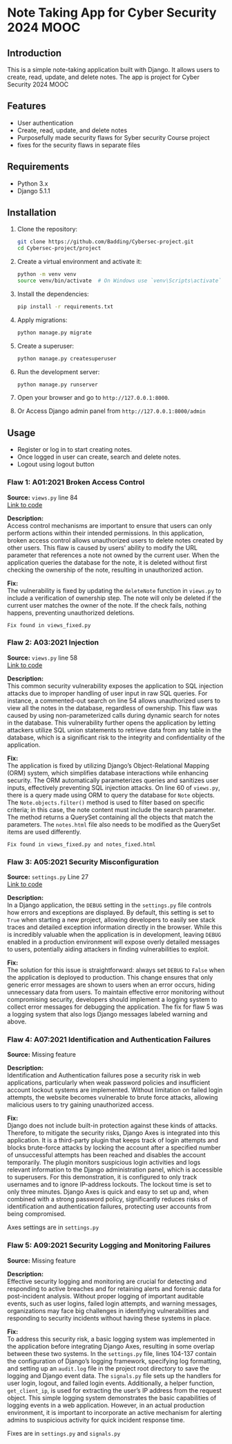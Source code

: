 # Note Taking App for Cyber Security 2024 MOOC

## Introduction
This is a simple note-taking application built with Django. It allows users to create, read, update, and delete notes.
The app is project for Cyber Security 2024 MOOC

## Features
- User authentication
- Create, read, update, and delete notes
- Purposefully made security flaws for Syber security Course project
- fixes for the security flaws in separate files

## Requirements
- Python 3.x
- Django 5.1.1

## Installation
1. Clone the repository:
    ```bash
    git clone https://github.com/Badding/Cybersec-project.git
    cd Cybersec-project/project
    ```

2. Create a virtual environment and activate it:
    ```bash
    python -m venv venv
    source venv/bin/activate  # On Windows use `venv\Scripts\activate`
    ```

3. Install the dependencies:
    ```bash
    pip install -r requirements.txt
    ```

4. Apply migrations:
    ```bash
    python manage.py migrate
    ```

5. Create a superuser:
    ```bash
    python manage.py createsuperuser
    ```

6. Run the development server:
    ```bash
    python manage.py runserver
    ```

7. Open your browser and go to `http://127.0.0.1:8000`.
8. Or Access Django admin panel from `http://127.0.0.1:8000/admin`

## Usage
- Register or log in to start creating notes.
- Once logged in user can create, search and delete notes.
- Logout using logout button

### Flaw 1: A01:2021 Broken Access Control
**Source:** `views.py` line 84  
[Link to code](https://github.com/Badding/Cybersec-project/blob/28f42f018174bd97b4a877925aaad4eff68761be/project/notes/views.py#L84)

**Description:**  
Access control mechanisms are important to ensure that users can only perform actions within their intended permissions. In this application, broken access control allows unauthorized users to delete notes created by other users. This flaw is caused by users' ability to modify the URL parameter that references a note not owned by the current user. When the application queries the database for the note, it is deleted without first checking the ownership of the note, resulting in unauthorized action.

**Fix:**  
The vulnerability is fixed by updating the `deleteNote` function in `views.py` to include a verification of ownership step. The note will only be deleted if the current user matches the owner of the note. If the check fails, nothing happens, preventing unauthorized deletions.

`Fix found in views_fixed.py`

### Flaw 2: A03:2021 Injection
**Source:** `views.py` line 58  
[Link to code](https://github.com/Badding/Cybersec-project/blob/28f42f018174bd97b4a877925aaad4eff68761be/project/notes/views.py#L58)

**Description:**  
This common security vulnerability exposes the application to SQL injection attacks due to improper handling of user input in raw SQL queries. For instance, a commented-out search on line 54 allows unauthorized users to view all the notes in the database, regardless of ownership. This flaw was caused by using non-parameterized calls during dynamic search for notes in the database. This vulnerability further opens the application by letting attackers utilize SQL union statements to retrieve data from any table in the database, which is a significant risk to the integrity and confidentiality of the application.

**Fix:**  
The application is fixed by utilizing Django’s Object-Relational Mapping (ORM) system, which simplifies database interactions while enhancing security. The ORM automatically parameterizes queries and sanitizes user inputs, effectively preventing SQL injection attacks. On line 60 of `views.py`, there is a query made using ORM to query the database for `Note` objects. The `Note.objects.filter()` method is used to filter based on specific criteria; in this case, the note content must include the search parameter. The method returns a QuerySet containing all the objects that match the parameters. The `notes.html` file also needs to be modified as the QuerySet items are used differently.

`Fix found in views_fixed.py and notes_fixed.html`

### Flaw 3: A05:2021 Security Misconfiguration
**Source:** `settings.py` Line 27  
[Link to code](https://github.com/Badding/Cybersec-project/blob/28f42f018174bd97b4a877925aaad4eff68761be/project/project/settings.py#L27)

**Description:**  
In a Django application, the `DEBUG` setting in the `settings.py` file controls how errors and exceptions are displayed. By default, this setting is set to `True` when starting a new project, allowing developers to easily see stack traces and detailed exception information directly in the browser. While this is incredibly valuable when the application is in development, leaving `DEBUG` enabled in a production environment will expose overly detailed messages to users, potentially aiding attackers in finding vulnerabilities to exploit.

**Fix:**  
The solution for this issue is straightforward: always set `DEBUG` to `False` when the application is deployed to production. This change ensures that only generic error messages are shown to users when an error occurs, hiding unnecessary data from users. To maintain effective error monitoring without compromising security, developers should implement a logging system to collect error messages for debugging the application. The fix for flaw 5 was a logging system that also logs Django messages labeled warning and above.

### Flaw 4: A07:2021 Identification and Authentication Failures
**Source:** Missing feature

**Description:**  
Identification and Authentication failures pose a security risk in web applications, particularly when weak password policies and insufficient account lockout systems are implemented. Without limitation on failed login attempts, the website becomes vulnerable to brute force attacks, allowing malicious users to try gaining unauthorized access.

**Fix:**  
Django does not include built-in protection against these kinds of attacks. Therefore, to mitigate the security risks, Django Axes is integrated into this application. It is a third-party plugin that keeps track of login attempts and blocks brute-force attacks by locking the account after a specified number of unsuccessful attempts has been reached and disables the account temporarily. The plugin monitors suspicious login activities and logs relevant information to the Django administration panel, which is accessible to superusers. For this demonstration, it is configured to only track usernames and to ignore IP-address lockouts. The lockout time is set to only three minutes. Django Axes is quick and easy to set up and, when combined with a strong password policy, significantly reduces risks of identification and authentication failures, protecting user accounts from being compromised.

Axes settings are in `settings.py`


### Flaw 5: A09:2021 Security Logging and Monitoring Failures
**Source:** Missing feature

**Description:**  
Effective security logging and monitoring are crucial for detecting and responding to active breaches and for retaining alerts and forensic data for post-incident analysis. Without proper logging of important auditable events, such as user logins, failed login attempts, and warning messages, organizations may face big challenges in identifying vulnerabilities and responding to security incidents without having these systems in place.

**Fix:**  
To address this security risk, a basic logging system was implemented in the application before integrating Django Axes, resulting in some overlap between these two systems. In the `settings.py` file, lines 104-137 contain the configuration of Django’s logging framework, specifying log formatting, and setting up an `audit.log` file in the project root directory to save the logging and Django event data. The `signals.py` file sets up the handlers for user login, logout, and failed login events. Additionally, a helper function, `get_client_ip`, is used for extracting the user’s IP address from the request object. This simple logging system demonstrates the basic capabilities of logging events in a web application. However, in an actual production environment, it is important to incorporate an active mechanism for alerting admins to suspicious activity for quick incident response time.

Fixes are in `settings.py` and `signals.py`
